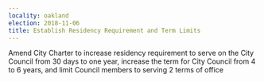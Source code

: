 ```yaml
---
locality: oakland
election: 2018-11-06
title: Establish Residency Requirement and Term Limits
---
```

Amend City Charter to increase residency requirement to serve on the City Council from 30 days to one year, increase the term for City Council from 4 to 6 years, and limit Council members to serving 2 terms of office
